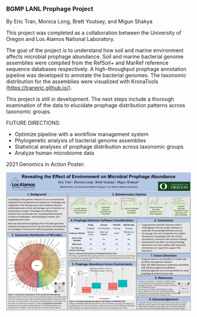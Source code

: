 ### BGMP LANL Prophage Project
By Eric Tran, Monica Long, Brett Youtsey, and Migun Shakya

This project was completed as a collaboration between the University of Oregon and Los Alamos National Laboratory.

The goal of the project is to understand how soil and marine environment affects microbial prophage abundance. Soil and marine bacterial genome assemblies were compiled from the RefSoil+ and MarRef reference sequence databases respectively. A high-throughput prophage annotation pipeline was developed to annotate the bacterial genomes. The taxonomic distribution for the assemblies were visualized with KronaTools (https://traneric.github.io/).

This project is still in development. The next steps include a thorough examination of the data to elucidate prophage distribution patterns across taxonomic groups.

FUTURE DIRECTIONS:

- Optimize pipeline with a workflow management system
- Phylogenetic analysis of bacterial genome assemblies
- Statistical analyses of prophage distribution across taxonomic groups
- Analyze human microbiome data

2021 Genomics in Action Poster:

![Image](GIA_Prophage_Poster.jpg)
